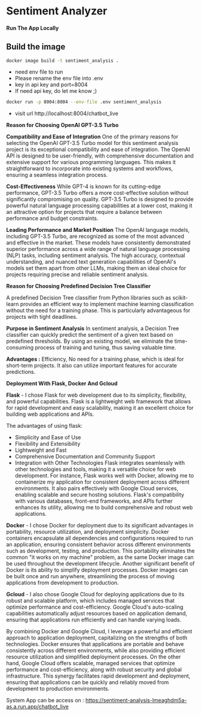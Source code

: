 # Sentiment Analyzer

#### Run The App Locally

## Build the image

```sh
docker image build -t sentiment_analysis . 
```

- need env file to run
- Please rename the env file into .env
- key in api key and port=8004
- If need api key, do let me know ;)

```sh
docker run -p 8004:8004 --env-file .env sentiment_analysis
```

- visit url http://localhost:8004/chatbot_live


**Reason for Choosing OpenAI GPT-3.5 Turbo**

**Compatibility and Ease of Integration**
One of the primary reasons for selecting the OpenAI GPT-3.5 Turbo model for this sentiment analysis project is its exceptional compatibility and ease of integration. The OpenAI API is designed to be user-friendly, with comprehensive documentation and extensive support for various programming languages. This makes it straightforward to incorporate into existing systems and workflows, ensuring a seamless integration process.

**Cost-Effectiveness**
While GPT-4 is known for its cutting-edge performance, GPT-3.5 Turbo offers a more cost-effective solution without significantly compromising on quality. GPT-3.5 Turbo is designed to provide powerful natural language processing capabilities at a lower cost, making it an attractive option for projects that require a balance between performance and budget constraints.

**Leading Performance and Market Position**
The OpenAI language models, including GPT-3.5 Turbo, are recognized as some of the most advanced and effective in the market. These models have consistently demonstrated superior performance across a wide range of natural language processing (NLP) tasks, including sentiment analysis. The high accuracy, contextual understanding, and nuanced text generation capabilities of OpenAI's models set them apart from other LLMs, making them an ideal choice for projects requiring precise and reliable sentiment analysis.


**Reason for Choosing Predefined Decision Tree Classifier**

A predefined Decision Tree classifier from Python libraries such as scikit-learn provides an efficient way to implement machine learning classification without the need for a training phase. This is particularly advantageous for projects with tight deadlines.

**Purpose in Sentiment Analysis**
In sentiment analysis, a Decision Tree classifier can quickly predict the sentiment of a given text based on predefined thresholds. By using an existing model, we eliminate the time-consuming process of training and tuning, thus saving valuable time.

**Advantages :**
Efficiency, No need for a training phase, which is ideal for short-term projects.
It also can utilize important features for accurate predictions.


**Deployment With Flask, Docker And Gcloud**

**Flask** - 
I chose Flask for web development due to its simplicity, flexibility, and powerful capabilities. Flask is a lightweight web framework that allows for rapid development and easy scalability, making it an excellent choice for building web applications and APIs.

The advantages of using flask:
- Simplicity and Ease of Use
- Flexibility and Extensibility
- Lightweight and Fast
- Comprehensive Documentation and Community Support
- Integration with Other Technologies
    Flask integrates seamlessly with other technologies and tools, making it a versatile choice for web development. For instance, Flask works well with Docker, allowing me to containerize my application for consistent        deployment across different environments. It also pairs effectively with Google Cloud services, enabling scalable and secure hosting solutions. Flask's compatibility with various databases, front-end frameworks, and       APIs further enhances its utility, allowing me to build comprehensive and robust web applications.

**Docker** - 
I chose Docker for deployment due to its significant advantages in portability, resource utilization, and deployment simplicity. Docker containers encapsulate all dependencies and configurations required to run an application, ensuring consistent behavior across different environments such as development, testing, and production. This portability eliminates the common "it works on my machine" problem, as the same Docker image can be used throughout the development lifecycle. Another significant benefit of Docker is its ability to simplify deployment processes. Docker images can be built once and run anywhere, streamlining the process of moving applications from development to production. 

**Gcloud** - 
I also chose Google Cloud for deploying applications due to its robust and scalable platform, which includes managed services that optimize performance and cost-efficiency. Google Cloud's auto-scaling capabilities automatically adjust resources based on application demand, ensuring that applications run efficiently and can handle varying loads.

By combining Docker and Google Cloud, I leverage a powerful and efficient approach to application deployment, capitalizing on the strengths of both technologies. Docker ensures that applications are portable and behave consistently across different environments, while also providing efficient resource utilization and simplified deployment processes. On the other hand, Google Cloud offers scalable, managed services that optimize performance and cost-efficiency, along with robust security and global infrastructure. This synergy facilitates rapid development and deployment, ensuring that applications can be quickly and reliably moved from development to production environments.


System App can be access on : https://sentiment-analysis-lmeaghdm5a-as.a.run.app/chatbot_live

